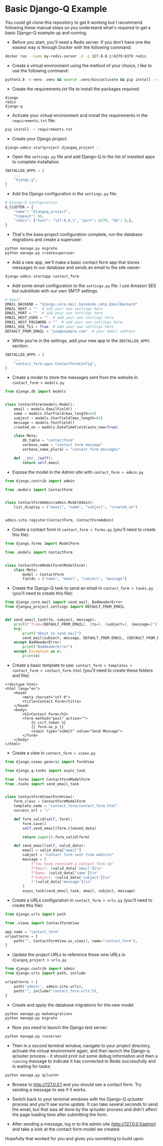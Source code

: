 # Basic Django-Q Example

You could git clone this repository to get it working but I recommend following these manual steps so you understand what's required to get a basic Django-Q example up and running.

- Before you start, you'll need a Redis server. If you don't have one the easiest way is through Docker with the following command:

```bash
docker run --name my-redis-server -d -p 127.0.0.1:6379:6379 redis
```

- Create a virtual environment using the method of your choice, I like to use the following command:

```bash
python3.8 -m venv .venv && source .venv/bin/activate && pip install --upgrade pip wheel setuptools > /dev/null
```

- Create the requirements.txt file to install the packages required:

```
django
redis
django-q
```

- Activate your virtual environment and install the requirements in the `requirements.txt` file:

```bash
pip install -r requirements.txt
```

- Create your Django project:

```bash
django-admin startproject djangoq_project .
```

- Open the `settings.py` file and add Django-Q to the list of installed apps to complete installation.

```python
INSTALLED_APPS = [
    ...
    "django_q",
]
```

- Add the Django configuration in the `settings.py` file:

```python
# Django-Q configuration
Q_CLUSTER = {
    "name": "djangoq_project",
    "timeout": 60,
    "redis": {"host": "127.0.0.1", "port": 6379, "db": 0,},
}
```

- That's the base project configuration complete, run the database migrations and create a superuser:

```bash
python manage.py migrate
python manage.py createsuperuser
```

- Add a new app, we'll make a basic contact form app that stores messages in our database and sends an email to the site owner:

```bash
django-admin startapp contact_form
```

- Add some email configuration to the `settings.py` file. I use Amazon SES but substitute with our own SMTP settings.

```python
# Email
EMAIL_BACKEND = "django.core.mail.backends.smtp.EmailBackend"
EMAIL_HOST = ""  # add your own settings here
EMAIL_PORT = ""  # add your own settings here
EMAIL_HOST_USER = ""  # add your own settings here
EMAIL_HOST_PASSWORD = ""  # add your own settings here
EMAIL_USE_TLS = True  # add your own settings here
DEFAULT_FROM_EMAIL = "you@example.com"  # your email address
```

- While you're in the settings, add your new app to the `INSTALLED_APPS` section:

```python
INSTALLED_APPS = [
    ...
    "contact_form.apps.ContactFormConfig",
]
```

- Create a model to store the messages sent from the website in `contact_form > models.py`

```python
from django.db import models


class ContactForm(models.Model):
    email = models.EmailField()
    name = models.CharField(max_length=64)
    subject = models.CharField(max_length=64)
    message = models.TextField()
    created_on = models.DateTimeField(auto_now=True)

    class Meta:
        db_table = "contactform"
        verbose_name = "contact form message"
        verbose_name_plural = "contact form messages"

    def __str__(self):
        return self.email
```

- Expose the model in the Admin site with `contact_form > admin.py`

```python
from django.contrib import admin

from .models import ContactForm


class ContactFormAdmin(admin.ModelAdmin):
    list_display = ("email", "name", "subject", "created_on")


admin.site.register(ContactForm, ContactFormAdmin)
```

- Create a contact form in `contact_form > forms.py` (you'll need to create this file):

```python
from django.forms import ModelForm

from .models import ContactForm


class ContactFormModelForm(ModelForm):
    class Meta:
        model = ContactForm
        fields = ["name", "email", "subject", "message"]
```

- Create the Django-Q task to send an email in `contact_form > tasks.py` (you'll need to create this file):

```python
from django.core.mail import send_mail, BadHeaderError
from djangoq_project.settings import DEFAULT_FROM_EMAIL


def send_email_task(to, subject, message):
    print(f"from={DEFAULT_FROM_EMAIL}, {to=}, {subject=}, {message=}")
    try:
        print("About to send_mail")
        send_mail(subject, message, DEFAULT_FROM_EMAIL, [DEFAULT_FROM_EMAIL])
    except BadHeaderError:
        print("BadHeaderError")
    except Exception as e:
        print(e)
```

- Create a basic template to use: `contact_form > templates > contact_form > contact_form.html` (you'll need to create these folders and file):

```django
<!doctype html>
<html lang="en">
    <head>
        <meta charset="utf-8">
        <title>Contact Form</title>
    </head>
    <body>
        <h2>Contact Form</h2>
        <form method="post" action="">
            {% csrf_token %}
            {{ form.as_p }}
            <input type="submit" value="Send Message">
        </form>
    </body>
</html>
```

- Create a view in `contact_form > views.py`

```python
from django.views.generic import FormView

from django_q.tasks import async_task

from .forms import ContactFormModelForm
from .tasks import send_email_task


class ContactFormView(FormView):
    form_class = ContactFormModelForm
    template_name = "contact_form/contact_form.html"
    success_url = "/"

    def form_valid(self, form):
        form.save()
        self.send_email(form.cleaned_data)

        return super().form_valid(form)

    def send_email(self, valid_data):
        email = valid_data["email"]
        subject = "Contact form sent from website"
        message = (
            f"You have received a contact form.\n"
            f"Email: {valid_data['email']}\n"
            f"Name: {valid_data['name']}\n"
            f"Subject: {valid_data['subject']}\n"
            f"{valid_data['message']}\n"
        )
        async_task(send_email_task, email, subject, message)
```

- Create a URLs configuration in `contact_form > urls.py` (you'll need to create this file):

```python
from django.urls import path

from .views import ContactFormView

app_name = "contact_form"
urlpatterns = [
    path("", ContactFormView.as_view(), name="contact_form"),
]
```

- Update the project URLs to reference these new URLs in `djangoq_project > urls.py`

```python
from django.contrib import admin
from django.urls import path, include

urlpatterns = [
    path('admin/', admin.site.urls),
    path("", include("contact_form.urls")),
]
```

- Create and apply the database migrations for the new model

```bash
python manage.py makemigrations
python manage.py migrate
```

- Now you need to launch the Django test server:

```bash
python manage.py runserver
```

- Then in a second terminal window, navigate to your project directory, activate the virtual environment again, and then launch the Django-q qcluster process - it should print out some debug information and then a `running` message to indicate it has connected to Redis successfully and is waiting for tasks:

```bash
python manage.py qcluster
```

- Browse to http://127.0.0.1 and you should see a contact form. Try sending a message to see if it works.

- Switch back to your terminal windows with the Django-Q qcluster process and you'll see some update. It can take several seconds to send the email, but that was all done by the qcluster process and didn't affect the page loading time after submitting the form.

- After sending a message, log in to the admin site (http://127.0.0.1/admin) and take a look at the contact form model we created.

Hopefully that worked for you and gives you something to build upon.
